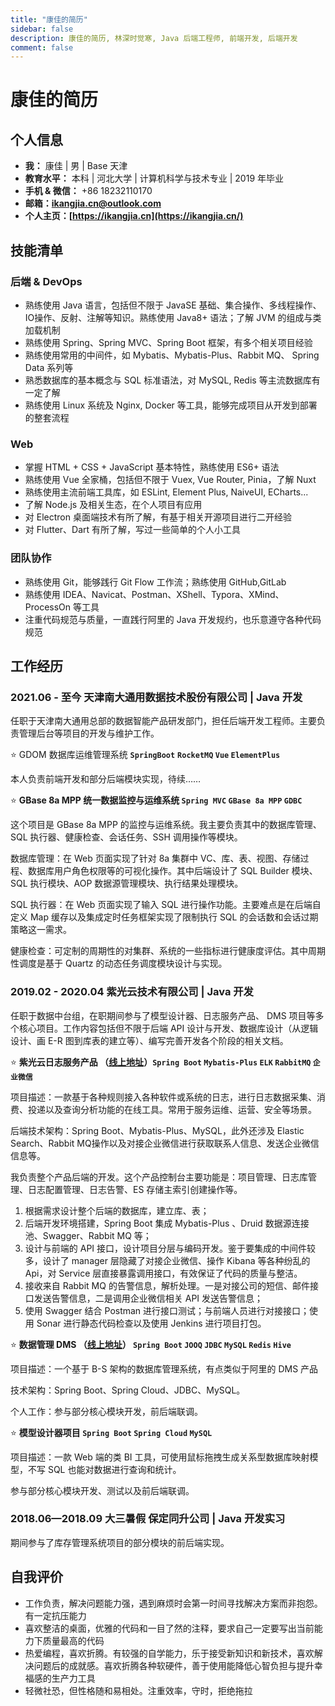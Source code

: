 ```yaml
---
title: "康佳的简历"
sidebar: false
description: 康佳的简历, 林深时觉寒, Java 后端工程师, 前端开发, 后端开发
comment: false
---
```

<script setup>
import ResumeDownloader from '../.vitepress/theme/components/ResumeDownloader.vue'
</script>
<style>
    .vp-doc h2 {
      margin-top: 30px ;
    }
</style>

# 康佳的简历

<ResumeDownloader name="简历_康佳_18232110170_Java 后端"/>

## **个人信息**

- **我：** 康佳 | 男 | Base 天津
- **教育水平：** 本科 | 河北大学 | 计算机科学与技术专业 | 2019 年毕业
- **手机 & 微信：** +86 18232110170
- **邮箱：[ikangjia.cn@outlook.com](mailto:ikangjia.cn@outlook.com)**
- **个人主页：[https://ikangjia.cn](https://ikangjia.cn/)**

## 技能清单

### **后端**  & DevOps

- 熟练使用 Java 语言，包括但不限于 JavaSE 基础、集合操作、多线程操作、IO操作、反射、注解等知识。熟练使用 Java8+ 语法；了解 JVM 的组成与类加载机制
- 熟练使用 Spring、Spring MVC、Spring Boot 框架，有多个相关项目经验
- 熟练使用常用的中间件，如 Mybatis、Mybatis-Plus、Rabbit MQ、 Spring Data 系列等
- 熟悉数据库的基本概念与 SQL 标准语法，对 MySQL, Redis 等主流数据库有一定了解
- 熟练使用 Linux 系统及 Nginx, Docker 等工具，能够完成项目从开发到部署的整套流程

### Web

- 掌握 HTML + CSS + JavaScript 基本特性，熟练使用 ES6+ 语法
- 熟练使用 Vue 全家桶，包括但不限于 Vuex, Vue Router, Pinia，了解 Nuxt
- 熟练使用主流前端工具库，如 ESLint, Element Plus, NaiveUI, ECharts...
- 了解 Node.js 及相关生态，在个人项目有应用
- 对 Electron 桌面端技术有所了解，有基于相关开源项目进行二开经验
- 对 Flutter、Dart 有所了解，写过一些简单的个人小工具

### 团队协作

- 熟练使用 Git，能够践行 Git Flow 工作流；熟练使用 GitHub,GitLab
- 熟练使用 IDEA、Navicat、Postman、XShell、Typora、XMind、ProcessOn 等工具
- 注重代码规范与质量，一直践行阿里的 Java 开发规约，也乐意遵守各种代码规范

## **工作经历**

### **2021.06 - 至今 天津南大通用数据技术股份有限公司 | Java 开发**

任职于天津南大通用总部的数据智能产品研发部门，担任后端开发工程师。主要负责管理后台等项目的开发与维护工作。

⭐ GDOM 数据库运维管理系统 **`SpringBoot`**  **`RocketMQ` `Vue` `ElementPlus`**

本人负责前端开发和部分后端模块实现，待续……

⭐ **GBase 8a MPP 统一数据监控与运维系统  `Spring MVC`  `GBase 8a MPP`  `GDBC`**

这个项目是 GBase 8a MPP 的监控与运维系统。我主要负责其中的数据库管理、SQL 执行器、健康检查、会话任务、SSH 调用操作等模块。

数据库管理：在 Web 页面实现了针对 8a 集群中 VC、库、表、视图、存储过程、数据库用户角色权限等的可视化操作。其中后端设计了 SQL Builder 模块、SQL 执行模块、AOP 数据源管理模块、执行结果处理模块。

SQL 执行器：在 Web 页面实现了输入 SQL 进行操作功能。主要难点是在后端自定义 Map 缓存以及集成定时任务框架实现了限制执行 SQL 的会话数和会话过期策略这一需求。

健康检查：可定制的周期性的对集群、系统的一些指标进行健康度评估。其中周期性调度是基于 Quartz 的动态任务调度模块设计与实现。

### **2019.02 - 2020.04 紫光云技术有限公司 | Java 开发**

任职于数据中台组，在职期间参与了模型设计器、日志服务产品、 DMS 项目等多个核心项目。工作内容包括但不限于后端 API 设计与开发、数据库设计（从逻辑设计、画 E-R 图到库表的建立等）、编写完善开发各个阶段的相关文档。

⭐ **紫光云日志服务产品 （[线上地址](https://www.unicloud.com/app/logservice/)）`Spring Boot` `Mybatis-Plus`  `ELK`  `RabbitMQ`   `企业微信`**

项目描述：一款基于各种规则接入各种软件或系统的日志，进行日志数据采集、消费、投递以及查询分析功能的在线工具。常用于服务运维、运营、安全等场景。

后端技术架构：Spring Boot、Mybatis-Plus、MySQL，此外还涉及 Elastic Search、Rabbit MQ操作以及对接企业微信进行获取联系人信息、发送企业微信信息等。

我负责整个产品后端的开发。这个产品控制台主要功能是：项目管理、日志库管理、日志配置管理、日志告警、ES 存储主索引创建操作等。

1. 根据需求设计整个后端的数据库，建立库、表；
2. 后端开发环境搭建，Spring Boot 集成 Mybatis-Plus 、Druid 数据源连接池、Swagger、Rabbit MQ 等；
3. 设计与前端的 API 接口，设计项目分层与编码开发。鉴于要集成的中间件较多，设计了 manager 层隐藏了对接企业微信、操作 Kibana 等各种纷乱的 Api，对 Service 层直接暴露调用接口，有效保证了代码的质量与整洁。
4. 接收来自 Rabbit MQ 的告警信息，解析处理。一是对接公司的短信、邮件接口发送告警信息，二是调用企业微信相关 API 发送告警信息；
5. 使用 Swagger 结合 Postman 进行接口测试；与前端人员进行对接接口；使用 Sonar 进行静态代码检查以及使用 Jenkins 进行项目打包。

⭐ **数据管理 DMS （[线上地址](https://www.unicloud.com/product/dms)） `Spring Boot`  `JOOQ`   `JDBC`  `MySQL`  `Redis`  `Hive`**

项目描述：一个基于 B-S 架构的数据库管理系统，有点类似于阿里的 DMS 产品

技术架构：Spring Boot、Spring Cloud、JDBC、MySQL。

个人工作：参与部分核心模块开发，前后端联调。

⭐ **模型设计器项目  `Spring Boot`  `Spring Cloud`  `MySQL`**

项目描述：一款 Web 端的类 BI 工具，可使用鼠标拖拽生成关系型数据库映射模型，不写 SQL 也能对数据进行查询和统计。

参与部分核心模块开发、测试以及前后端联调。

### **2018.06—2018.09 大三暑假 保定同升公司 | Java 开发实习**

期间参与了库存管理系统项目的部分模块的前后端实现。

## **自我评价**

- 工作负责，解决问题能力强，遇到麻烦时会第一时间寻找解决方案而非抱怨。有一定抗压能力
- 喜欢整洁的桌面，优雅的代码和一目了然的注释，要求自己一定要写出当前能力下质量最高的代码
- 热爱编程，喜欢折腾。有较强的自学能力，乐于接受新知识和新技术，喜欢解决问题后的成就感。喜欢折腾各种软硬件，善于使用能降低心智负担与提升幸福感的生产力工具
- 轻微社恐，但性格随和易相处。注重效率，守时，拒绝拖拉